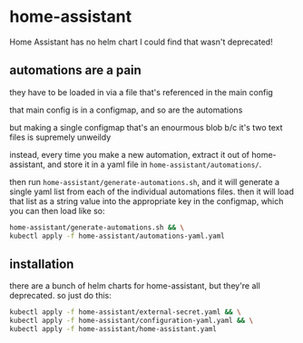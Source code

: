 # home-assistant

Home Assistant has no helm chart I could find that wasn't deprecated!

## automations are a pain

they have to be loaded in via a file that's referenced in the main config

that main config is in a configmap, and so are the automations

but making a single configmap that's an enourmous blob b/c it's two text files is
supremely unweildy

instead, every time you make a new automation, extract it out of home-assistant, and store
it in a yaml file in `home-assistant/automations/`.

then run `home-assistant/generate-automations.sh`, and it will
generate a single yaml list from each of the individual automations files.
then it will load that list as a string value into the appropriate key in the configmap,
which you can then load like so:

```bash
home-assistant/generate-automations.sh && \
kubectl apply -f home-assistant/automations-yaml.yaml
```

## installation

there are a bunch of helm charts for home-assistant, but they're all deprecated.
so just do this:

```bash
kubectl apply -f home-assistant/external-secret.yaml && \
kubectl apply -f home-assistant/configuration-yaml.yaml && \
kubectl apply -f home-assistant/home-assistant.yaml
```
